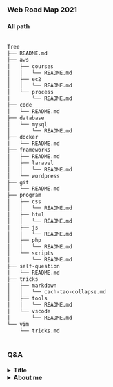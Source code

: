 ### Web Road Map 2021

#### All path
```bash

Tree
├── README.md
├── aws
│   ├── courses
│   │   └── README.md
│   ├── ec2
│   │   └── README.md
│   └── process
│       └── README.md
├── code
│   └── README.md
├── database
│   └── mysql
│       └── README.md
├── docker
│   └── README.md
├── frameworks
│   ├── README.md
│   ├── laravel
│   │   └── README.md
│   └── wordpress
├── git
│   └── README.md
├── program
│   ├── css
│   │   └── README.md
│   ├── html
│   │   └── README.md
│   ├── js
│   │   └── README.md
│   ├── php
│   │   └── README.md
│   └── scripts
│       └── README.md
├── self-question
│   └── README.md
├── tricks
│   ├── markdown
│   │   └── cach-tao-collapse.md
│   ├── tools
│   │   └── README.md
│   └── vscode
│       └── README.md
└── vim
    └── tricks.md
    
```

### Q&A

<details>
    <summary><strong>Title</strong></summary>
    
* What is theme you most like for Vscode now? 
  One Maokai
* What is your next plan? 
  Learn more about AWS. English or Japanese also
* What is most you like for now?
  Drink coffee, code by Vim, Gaming

</details>
<details>
    <summary><strong>About me</strong></summary>
    
##### WebRoadmap 2021 author name Duc My (vietnamese)
* Tester(1year), 
* Linux System Engineer(2.5years), 
* Fullstack PHP Web Developer (2.5 years)   

</details>
